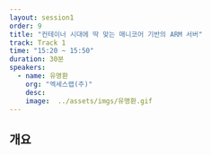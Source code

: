 ```yaml
---
layout: session1
order: 9
title: "컨테이너 시대에 딱 맞는 매니코어 기반의 ARM 서버"
track: Track 1
time: "15:20 ~ 15:50"
duration: 30분
speakers:
  - name: 유명환
    org: "엑세스랩(주)"
    desc: 
    image:  ../assets/imgs/유명환.gif
---
```


## 개요
